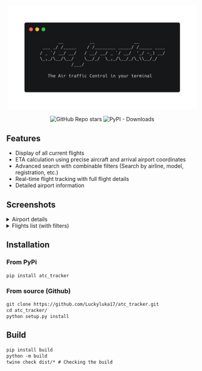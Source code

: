 <div align="center">

<img src="assets/images/banner2.png" width="500px" alt="logo">

![GitHub Repo stars](https://img.shields.io/github/stars/Luckyluka17/atc_tracker?style=flat&logo=github&label=Github%20stars)
![PyPI - Downloads](https://img.shields.io/pypi/dm/atc-tracker?logo=pypi)

</div>


## Features
- Display of all current flights
- ETA calculation using precise aircraft and arrival airport coordinates
- Advanced search with combinable filters (Search by airline, model, registration, etc.)
- Real-time flight tracking with full flight details
- Detailed airport information

## Screenshots

<details>
<summary>Airport details</summary>

![Airport details](assets/images/overview/image.png)

</details>

<details>
<summary>Flights list (with filters)</summary>

![Flights list (with filters)](assets/images/overview/image2.png)

</details>


## Installation

### From PyPi

```
pip install atc_tracker
```

### From source (Github)

```
git clone https://github.com/Luckyluka17/atc_tracker.git
cd atc_tracker/
python setup.py install
```

## Build

```
pip install build 
python -m build
twine check dist/* # Checking the build
```
